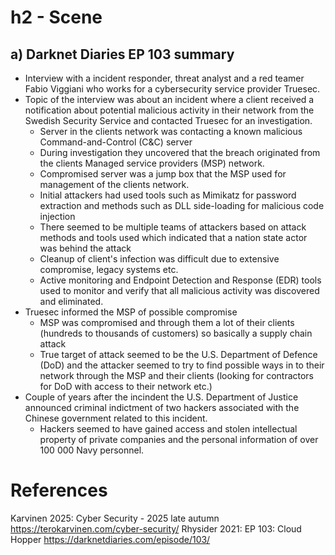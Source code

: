 # h2 - Scene
## a) Darknet Diaries EP 103 summary
- Interview with a incident responder, threat analyst and a red teamer Fabio Viggiani who works for a cybersecurity service provider Truesec.
- Topic of the interview was about an incident where a client received a notification about potential malicious activity in their network from the Swedish Security Service and contacted Truesec for an investigation.
  - Server in the clients network was contacting a known malicious Command-and-Control (C&C) server
  - During investigation they uncovered that the breach originated from the clients Managed service providers (MSP) network.
  - Compromised server was a jump box that the MSP used for management of the clients network.
  - Initial attackers had used tools such as Mimikatz for password extraction and methods such as DLL side-loading for malicious code injection
  - There seemed to be multiple teams of attackers based on attack methods and tools used which indicated that a nation state actor was behind the attack
  - Cleanup of client's infection was difficult due to extensive compromise, legacy systems etc.
  - Active monitoring and Endpoint Detection and Response (EDR) tools used to monitor and verify that all malicious activity was discovered and eliminated.
- Truesec informed the MSP of possible compromise
  - MSP was compromised and through them a lot of their clients (hundreds to thousands of customers) so basically a supply chain attack
  - True target of attack seemed to be the U.S. Department of Defence (DoD) and the attacker seemed to try to find possible ways in to their network through the MSP and their clients (looking for contractors for DoD with access to their network etc.)
- Couple of years after the incindent the U.S. Department of Justice announced criminal indictment of two hackers associated with the Chinese government related to this incident.
  - Hackers seemed to have gained access and stolen intellectual property of private companies and the personal information of over 100 000 Navy personnel.

# References
Karvinen 2025: Cyber Security - 2025 late autumn https://terokarvinen.com/cyber-security/
Rhysider 2021: EP 103: Cloud Hopper https://darknetdiaries.com/episode/103/
